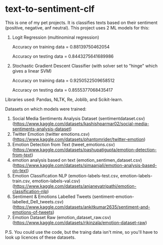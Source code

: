 # text-to-sentiment-clf
This is one of my pet projects. It is classifies texts based on their sentiment (positive, negative, anf neutral).
This project uses 2 ML models for this:
  1) Logit Regression (multinominal regression)

     Accuracy on training data = 0.88139750462054

     Accuracy on testing data = 0.8443275641689986
  3) Stochastic Gradient Descent Classifier (with solver set to "hinge" which gives a linear SVM)

     Accuracy on training data = 0.9250522509658512

     Accuracy on testing data = 0.8555377068435417

Libraries used: Pandas, NLTK, Re, Joblib, and Scikit-learn.

Datasets on which models were trained: 
  1) Social Media Sentiments Analysis Dataset (sentimentdataset.csv) (https://www.kaggle.com/datasets/kashishparmar02/social-media-sentiments-analysis-dataset)
  2) Twitter Emotion (twitter emotions.csv) (https://www.kaggle.com/datasets/phantomrider/twitter-emotion)
  3) Emotion Detection from Text (tweet_emotions.csv) (https://www.kaggle.com/datasets/pashupatigupta/emotion-detection-from-text)
  4) emotion analysis based on text (emotion_sentimen_dataset.csv) (https://www.kaggle.com/datasets/simaanjali/emotion-analysis-based-on-text)
  5) Emotion Classification NLP (emotion-labels-test.csv, emotion-labels-train.csv, emotion-labels-val.csv) (https://www.kaggle.com/datasets/anjaneyatripathi/emotion-classification-nlp)
  6) Sentiment & Emotions Labelled Tweets (sentiment-emotion-labelled_Dell_tweets.csv) (https://www.kaggle.com/datasets/ankitkumar2635/sentiment-and-emotions-of-tweets)
  7) Emotion Dataset Raw (emotion_dataset_raw.csv) (https://www.kaggle.com/datasets/rikinzala/emotion-dataset-raw)



P.S. You could use the code, but the traing data isn't mine, so you'll have to look up licences of these datasets.
